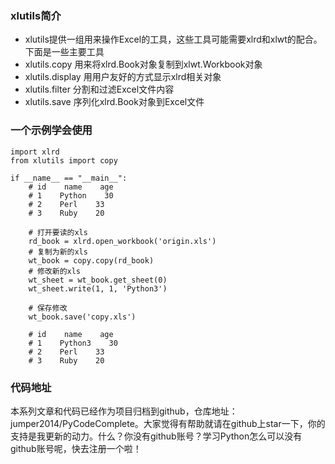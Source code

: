 ### xlutils简介
- xlutils提供一组用来操作Excel的工具，这些工具可能需要xlrd和xlwt的配合。下面是一些主要工具
- xlutils.copy 用来将xlrd.Book对象复制到xlwt.Workbook对象
- xlutils.display 用用户友好的方式显示xlrd相关对象
- xlutils.filter 分割和过滤Excel文件内容
- xlutils.save 序列化xlrd.Book对象到Excel文件

### 一个示例学会使用
```
import xlrd
from xlutils import copy

if __name__ == "__main__":
    # id    name    age
    # 1    Python    30
    # 2    Perl    33
    # 3    Ruby    20

    # 打开要读的xls
    rd_book = xlrd.open_workbook('origin.xls')
    # 复制为新的xls
    wt_book = copy.copy(rd_book)
    # 修改新的xls
    wt_sheet = wt_book.get_sheet(0)
    wt_sheet.write(1, 1, 'Python3')

    # 保存修改
    wt_book.save('copy.xls')

    # id    name    age
    # 1    Python3    30
    # 2    Perl    33
    # 3    Ruby    20
```




### 代码地址
本系列文章和代码已经作为项目归档到github，仓库地址：jumper2014/PyCodeComplete。大家觉得有帮助就请在github上star一下，你的支持是我更新的动力。什么？你没有github账号？学习Python怎么可以没有github账号呢，快去注册一个啦！